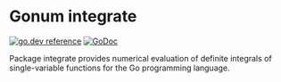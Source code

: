 # Gonum integrate

[![go.dev reference](https://pkg.go.dev/badge/github.com/jak9708/gonummat/integrate)](https://pkg.go.dev/github.com/jak9708/gonummat/integrate)
[![GoDoc](https://godocs.io/github.com/jak9708/gonummat/integrate?status.svg)](https://godocs.io/github.com/jak9708/gonummat/integrate)

Package integrate provides numerical evaluation of definite integrals of single-variable functions for the Go programming language.

